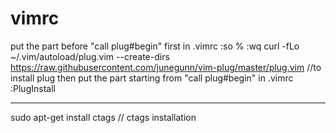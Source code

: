 # vimrc
put the part before "call plug#begin" first in .vimrc
:so %
:wq
curl -fLo ~/.vim/autoload/plug.vim --create-dirs \
    https://raw.githubusercontent.com/junegunn/vim-plug/master/plug.vim
//to install plug
then put the part starting from "call plug#begin" in .vimrc
:PlugInstall

--------------------------------------------------
sudo apt-get install ctags // ctags installation
